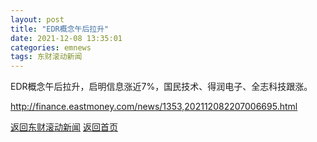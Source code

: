 ```yaml
---
layout: post
title: "EDR概念午后拉升"
date: 2021-12-08 13:35:01
categories: emnews
tags: 东财滚动新闻
---
```


EDR概念午后拉升，启明信息涨近7%，国民技术、得润电子、全志科技跟涨。

<http://finance.eastmoney.com/news/1353,202112082207006695.html>

[返回东财滚动新闻](//finews.withounder.com/emnews/)
[返回首页](//finews.withounder.com/)